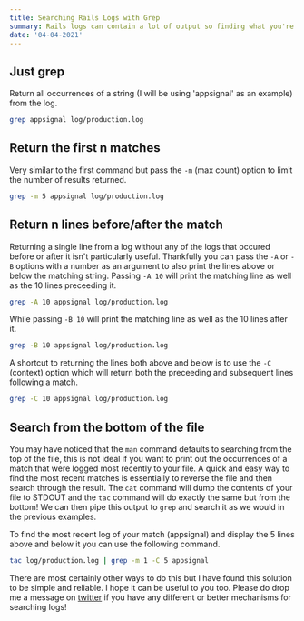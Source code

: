 ```yaml
---
title: Searching Rails Logs with Grep
summary: Rails logs can contain a lot of output so finding what you're looking for can be troublesome at times. Here are a few tricks for quickly finding what you need, from printing out a single line to multiple lines and their surrounding context.
date: '04-04-2021'
---
```


## Just grep

Return all occurrences of a string (I will be using 'appsignal' as an example) from the log.

```bash
grep appsignal log/production.log
```

## Return the first n matches

Very similar to the first command but pass the  `-m` (max count) option to limit the number of results returned.

```bash
grep -m 5 appsignal log/production.log
```

## Return n lines before/after the match

Returning a single line from a log without any of the logs that occured before or after it isn't particularly useful. Thankfully you can pass the `-A` or `-B` options with a number as an argument to also print the lines above or below the matching string. Passing `-A 10` will print the matching line as well as the 10 lines preceeding it.

```bash
grep -A 10 appsignal log/production.log
```

While passing `-B 10` will print the matching line as well as the 10 lines after it.

```bash
grep -B 10 appsignal log/production.log
```

A shortcut to returning the lines both above and below is to use the `-C` (context) option which will return both the preceeding and subsequent lines following a match.

```bash
grep -C 10 appsignal log/production.log
```

## Search from the bottom of the file

You may have noticed that the `man` command defaults to searching from the top of the file, this is not ideal if you want to print out the occurrences of a match that were logged most recently to your file. A quick and easy way to find the most recent matches is essentially to reverse the file and then search through the result. The `cat` command will dump the contents of your file to STDOUT and the `tac` command will do exactly the same but from the bottom! We can then pipe this output to `grep` and search it as we would in the previous examples.

To find the most recent log of your match (appsignal) and display the 5 lines above and below it you can use the following command.

```bash
tac log/production.log | grep -m 1 -C 5 appsignal
```

There are most certainly other ways to do this but I have found this solution to be simple and reliable. I hope it can be useful to you too. Please do drop me a message on [twitter](https://twitter.com/lewisyoul) if you have any different or better mechanisms for searching logs!